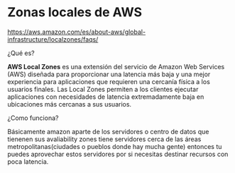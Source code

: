 # Zonas locales de AWS

https://aws.amazon.com/es/about-aws/global-infrastructure/localzones/faqs/

¿Qué es?

**AWS Local Zones** es una extensión del servicio de Amazon Web Services (AWS) diseñada para proporcionar una latencia más baja y una mejor experiencia para aplicaciones que requieren una cercanía física a los usuarios finales. Las Local Zones permiten a los clientes ejecutar aplicaciones con necesidades de latencia extremadamente baja en ubicaciones más cercanas a sus usuarios.

¿Como funciona?

Básicamente amazon aparte de los servidores o centro de datos que tienenen sus avaliability zones tiene servidores cerca de las áreas metropolitanas(ciudades o pueblos donde hay mucha gente) entonces tu puedes aprovechar estos servidores por si necesitas destinar recursos con poca latencia.